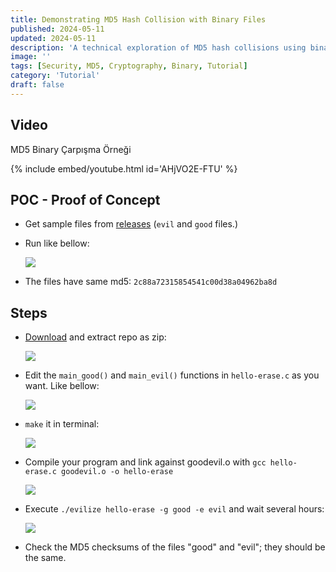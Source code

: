 ```yaml
---
title: Demonstrating MD5 Hash Collision with Binary Files
published: 2024-05-11
updated: 2024-05-11
description: 'A technical exploration of MD5 hash collisions using binary files, demonstrating practical security implications'
image: ''
tags: [Security, MD5, Cryptography, Binary, Tutorial]
category: 'Tutorial'
draft: false
---
```


## Video

MD5 Binary Çarpışma Örneği

{% include embed/youtube.html id='AHjVO2E-FTU' %}

## POC - Proof of Concept

- Get sample files from [releases](https://gitlab.com/fr0stb1rd/evilize/-/releases) (`evil` and `good` files.)

- Run like bellow:

    ![](https://i.ibb.co/VMWv2M2/image.png)

- The files have same md5: `2c88a72315854541c00d38a04962ba8d`

## Steps

- [Download](https://gitlab.com/fr0stb1rd/evilize) and extract repo as zip:

    ![](https://i.ibb.co/PFYRnKK/image.png)

- Edit the `main_good()` and `main_evil()` functions in  `hello-erase.c` as you want. Like bellow:

    ![](https://i.ibb.co/frRQHrG/image.png)

- `make` it in terminal:

    ![](https://i.ibb.co/BTZpcY1/image.png)

- Compile your program and link against goodevil.o with `gcc hello-erase.c goodevil.o -o hello-erase`

    ![](https://i.ibb.co/XLk1QHW/image.png)

- Execute `./evilize hello-erase -g good -e evil` and wait several hours:

    ![](https://i.ibb.co/kBmXQDw/image.png)

- Check the MD5 checksums of the files "good" and "evil"; they should be the same.
